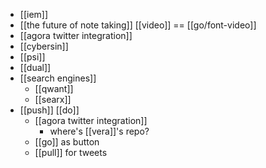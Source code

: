 - [[iem]]
- [[the future of note taking]] [[video]] == [[go/font-video]]
- [[agora twitter integration]]
- [[cybersin]]
- [[psi]]
- [[dual]]
- [[search engines]]
	- [[qwant]]
	- [[searx]]
- [[push]] [[do]]
	- [[agora twitter integration]]
		- where's [[vera]]'s repo?
	- [[go]] as button
	- [[pull]] for tweets